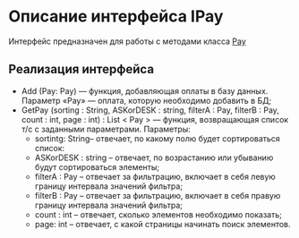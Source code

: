 # Описание интерфейса IPay
Интерфейс предназначен для работы с методами класса [Pay]()
## Реализация интерфейса
+ Add (Pay: Pay) — функция, добавляющая оплаты в базу данных. Параметр «Pay» — оплата, которую необходимо добавить в БД;
+ GetPay (sorting : String, ASKorDESK : string, filterA : Pay, filterB : Pay, count : int, page : int) : List < Pay > — функция, возвращающая список т/с с заданными параметрами. Параметры: 
   - sortintg: String– отвечает, по какому полю будет сортироваться список:
   - ASKorDESK : string – отвечает, по возрастанию или убыванию будут сортироваться элементы;
   - filterA : Pay – отвечает за фильтрацию, включает в себя левую границу интервала значений фильтра;
   - filterB : Pay – отвечает за фильтрацию, включает в себя правую границу интервала значений фильтра; 
   - count : int – отвечает, сколько элементов необходимо показать;
   - page: int – отвечает, с какой страницы начинать поиск элементов.




